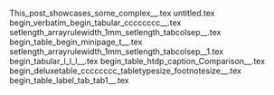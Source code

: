 This_post_showcases_some_complex__.tex
untitled.tex
begin_verbatim_begin_tabular_cccccccc__.tex
setlength_arrayrulewidth_1mm_setlength_tabcolsep__.tex
begin_table_begin_minipage_t__.tex
setlength_arrayrulewidth_1mm_setlength_tabcolsep__1.tex
begin_tabular_l_l_l__.tex
begin_table_htdp_caption_Comparison__.tex
begin_deluxetable_cccccccc_tabletypesize_footnotesize__.tex
begin_table_label_tab_tab1__.tex